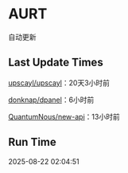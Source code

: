 # AURT

自动更新


## Last Update Times

[upscayl/upscayl](https://github.com/upscayl/upscayl)：20天3小时前

[donknap/dpanel](https://github.com/donknap/dpanel)：6小时前

[QuantumNous/new-api](https://github.com/QuantumNous/new-api)：13小时前


## Run Time
2025-08-22 02:04:51
